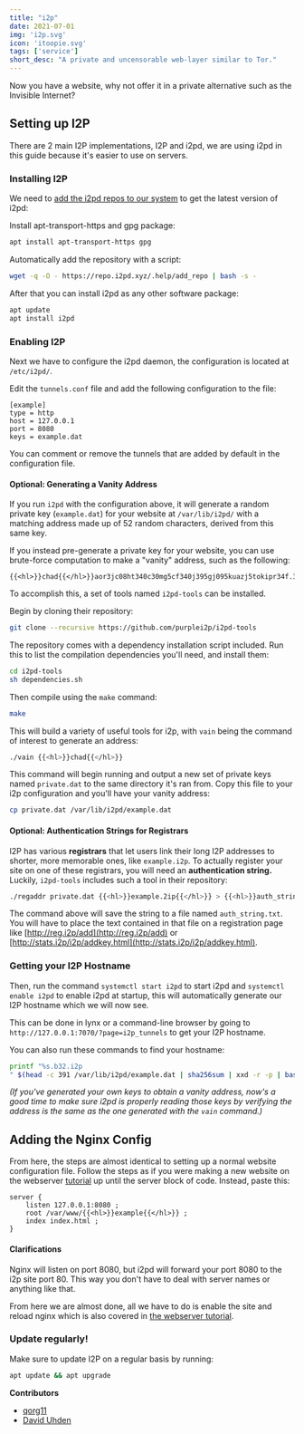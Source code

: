 ```yaml
---
title: "i2p"
date: 2021-07-01
img: 'i2p.svg'
icon: 'itoopie.svg'
tags: ['service']
short_desc: "A private and uncensorable web-layer similar to Tor."
---
```


Now you have a website, why not offer it in a private alternative such as the Invisible Internet?

## Setting up I2P

There are 2 main I2P implementations, I2P and i2pd, we are using i2pd in this guide because it's easier to use on servers.

### Installing I2P

We need to [add the i2pd repos to our system](https://repo.i2pd.xyz/) to get the latest version of i2pd:

Install apt-transport-https and gpg package:

```sh
apt install apt-transport-https gpg
```

Automatically add the repository with a script:

```sh
wget -q -O - https://repo.i2pd.xyz/.help/add_repo | bash -s -
```

After that you can install i2pd as any other software package:

```sh
apt update
apt install i2pd
```

### Enabling I2P

Next we have to configure the i2pd daemon, the configuration is located at `/etc/i2pd/`.

Edit the `tunnels.conf` file and add the following configuration to the file:

```systemd
[example]
type = http
host = 127.0.0.1
port = 8080
keys = example.dat
```

You can comment or remove the tunnels that are added by default in the configuration file.

#### Optional: Generating a Vanity Address

If you run `i2pd` with the configuration above, it will generate a random private key (`example.dat`) for your website at `/var/lib/i2pd/` with a matching address made up of 52 random characters, derived from this same key.

If you instead pre-generate a private key for your website, you can use brute-force computation to make a "vanity" address, such as the following:
```
{{<hl>}}chad{{</hl>}}aor3jc08ht340c30mg5cf340j395gj095kuazj5tokipr34f.32.i2p
```

To accomplish this, a set of tools named `i2pd-tools` can be installed.

Begin by cloning their repository:
```sh
git clone --recursive https://github.com/purplei2p/i2pd-tools
```

The repository comes with a dependency installation script included. Run this to list the compilation dependencies you'll need, and install them:
```sh
cd i2pd-tools
sh dependencies.sh
```

Then compile using the `make` command:
```sh
make
```

This will build a variety of useful tools for i2p, with `vain` being the command of interest to generate an address:
```sh
./vain {{<hl>}}chad{{</hl>}}
```
This command will begin running and output a new set of private keys named `private.dat` to the same directory it's ran from. Copy this file to your i2p configuration and you'll have your vanity address:

```sh
cp private.dat /var/lib/i2pd/example.dat
```

#### Optional: Authentication Strings for Registrars

I2P has various **registrars** that let users link their long I2P addresses to shorter, more memorable ones, like `example.i2p`. To actually register your site on one of these registrars, you will need an **authentication string.** Luckily, `i2pd-tools` includes such a tool in their repository:

```sh
./regaddr private.dat {{<hl>}}example.2ip{{</hl>}} > {{<hl>}}auth_string.txt{{</hl>}}
```

The command above will save the string to a file named `auth_string.txt`. You will have to place the text contained in that file on a registration page like [http://reg.i2p/add](http://reg.i2p/add) or [http://stats.i2p/i2p/addkey.html](http://stats.i2p/i2p/addkey.html).

### Getting your I2P Hostname

Then, run the command `systemctl start i2pd` to start i2pd and `systemctl enable i2pd` to enable i2pd at startup, this will automatically generate our I2P hostname which we will now see.

This can be done in lynx or a command-line browser by going to `http://127.0.0.1:7070/?page=i2p_tunnels` to get your I2P hostname.

You can also run these commands to find your hostname:

```sh
printf "%s.b32.i2p
" $(head -c 391 /var/lib/i2pd/example.dat | sha256sum | xxd -r -p | base32 | sed s/=//g | tr A-Z a-z)
```

*(If you've generated your own keys to obtain a vanity address, now's a good time to make sure i2pd is properly reading those keys by verifying the address is the same as the one generated with the `vain` command.)*

## Adding the Nginx Config

From here, the steps are almost identical to setting up a normal website configuration file. Follow the steps as if you were making a new website on the webserver [tutorial](/basic/nginx) up until the server block of code. Instead, paste this:

```nginx
server {
	listen 127.0.0.1:8080 ;
	root /var/www/{{<hl>}}example{{</hl>}} ;
	index index.html ;
}
```

#### Clarifications

Nginx will listen on port 8080, but i2pd will forward your port 8080 to the i2p site port 80. This way you don't have to deal with server names or anything like that.

From here we are almost done, all we have to do is enable the site and reload nginx which is also covered in [the webserver tutorial](/basic/nginx#enable).

### Update regularly!

Make sure to update I2P on a regular basis by running:

```sh
apt update && apt upgrade
```

**Contributors** 
- [qorg11](https://qorg11.net)
- [David Uhden](https://github.com/daviduhden)
